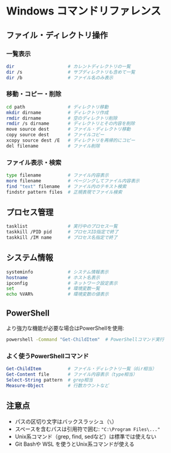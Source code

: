 # Windows コマンドリファレンス

## ファイル・ディレクトリ操作

### 一覧表示
```bash
dir                    # カレントディレクトリの一覧
dir /s                 # サブディレクトリも含めて一覧
dir /b                 # ファイル名のみ表示
```

### 移動・コピー・削除
```bash
cd path                # ディレクトリ移動
mkdir dirname          # ディレクトリ作成
rmdir dirname          # 空のディレクトリ削除
rmdir /s dirname       # ディレクトリとその内容を削除
move source dest       # ファイル・ディレクトリ移動
copy source dest       # ファイルコピー
xcopy source dest /E   # ディレクトリを再帰的にコピー
del filename           # ファイル削除
```

### ファイル表示・検索
```bash
type filename          # ファイル内容表示
more filename          # ページングしてファイル内容表示
find "text" filename   # ファイル内のテキスト検索
findstr pattern files  # 正規表現でファイル検索
```

## プロセス管理
```bash
tasklist               # 実行中のプロセス一覧
taskkill /PID pid      # プロセスID指定で終了
taskkill /IM name      # プロセス名指定で終了
```

## システム情報
```bash
systeminfo             # システム情報表示
hostname               # ホスト名表示
ipconfig               # ネットワーク設定表示
set                    # 環境変数一覧
echo %VAR%             # 環境変数の値表示
```

## PowerShell
より強力な機能が必要な場合はPowerShellを使用:
```bash
powershell -Command "Get-ChildItem"  # PowerShellコマンド実行
```

### よく使うPowerShellコマンド
```powershell
Get-ChildItem          # ファイル・ディレクトリ一覧（dir相当）
Get-Content file       # ファイル内容表示（type相当）
Select-String pattern  # grep相当
Measure-Object         # 行数カウントなど
```

## 注意点
- パスの区切り文字はバックスラッシュ（`\`）
- スペースを含むパスは引用符で囲む: `"C:\Program Files\..."`
- Unix系コマンド（grep, find, sedなど）は標準では使えない
- Git Bashや WSL を使うとUnix系コマンドが使える
